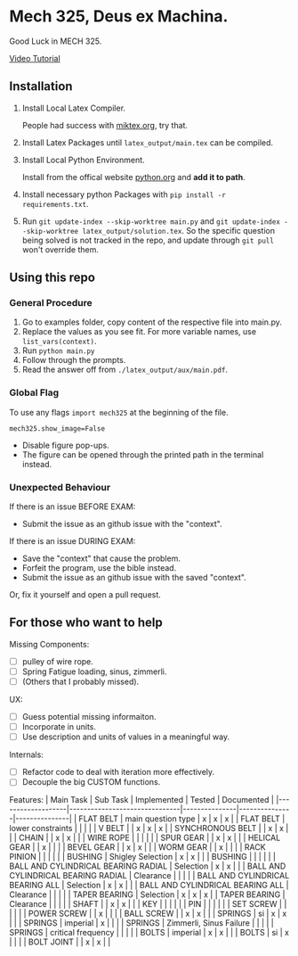# Mech 325, Deus ex Machina.

Good Luck in MECH 325.

[Video Tutorial](https://youtu.be/Rc3pYKjJOvw)

## Installation

1. Install Local Latex Compiler.

   People had success with [miktex.org](https://miktex.org/), try that.

2. Install Latex Packages until `latex_output/main.tex` can be compiled.
3. Install Local Python Environment.

   Install from the offical website [python.org](https://python.org/downloads/) and **add it to path**.

4. Install necessary python Packages with `pip install -r requirements.txt`.
5. Run `git update-index --skip-worktree main.py` and `git update-index --skip-worktree latex_output/solution.tex`. So the specific question being solved is not tracked in the repo, and update through `git pull` won't override them.

## Using this repo

### General Procedure

1. Go to examples folder, copy content of the respective file into main.py.
2. Replace the values as you see fit. For more variable names, use `list_vars(context)`.
3. Run `python main.py`
4. Follow through the prompts.
5. Read the answer off from `./latex_output/aux/main.pdf`.

### Global Flag

To use any flags `import mech325` at the beginning of the file.

`mech325.show_image=False`

- Disable figure pop-ups.
- The figure can be opened through the printed path in the terminal instead.

### Unexpected Behaviour

If there is an issue BEFORE EXAM:

- Submit the issue as an github issue with the "context".

If there is an issue DURING EXAM:

- Save the "context" that cause the problem.
- Forfeit the program, use the bible instead.
- Submit the issue as an github issue with the saved "context".

Or, fix it yourself and open a pull request.

## For those who want to help

Missing Components:

- [ ] pulley of wire rope.
- [ ] Spring Fatigue loading, sinus, zimmerli.
- [ ] (Others that I probably missed).

UX:

- [ ] Guess potential missing informaiton.
- [ ] Incorporate in units.
- [ ] Use description and units of values in a meaningful way.

Internals:

- [ ] Refactor code to deal with iteration more effectively.
- [ ] Decouple the big CUSTOM functions.

Features:
| Main Task | Sub Task | Implemented | Tested | Documented |
|-------------------|-------------------------------|---------------|---------------|---------------|
| FLAT BELT | main question type | x | x | x |
| FLAT BELT | lower constraints | | | |
| V BELT | | x | x | x |
| SYNCHRONOUS BELT | | x | x | |
| CHAIN | | x | x | |
| WIRE ROPE | | | | |
| SPUR GEAR | | x | x | |
| HELICAL GEAR | | x | | |
| BEVEL GEAR | | x | x | |
| WORM GEAR | | x | | |
| RACK PINION | | | | |
| BUSHING | Shigley Selection | x | x | |
| BUSHING | | | | |
| BALL AND CYLINDRICAL BEARING RADIAL | Selection | x | x | |
| BALL AND CYLINDRICAL BEARING RADIAL | Clearance | | | |
| BALL AND CYLINDRICAL BEARING ALL | Selection | x | x | |
| BALL AND CYLINDRICAL BEARING ALL | Clearance | | | |
| TAPER BEARING | Selection | x | x | x |
| TAPER BEARING | Clearance | | | |
| SHAFT | | x | x | |
| KEY | | | | |
| PIN | | | | |
| SET SCREW | | | | |
| POWER SCREW | | x | | |
| BALL SCREW | | x | x | |
| SPRINGS | si | x | x | |
| SPRINGS | imperial | x | | |
| SPRINGS | Zimmerli, Sinus Failure | | | |
| SPRINGS | critical frequency | | | |
| BOLTS | imperial | x | x | |
| BOLTS | si | x | | |
| BOLT JOINT | | x | x | |
